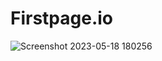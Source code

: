 # Firstpage.io
![Screenshot 2023-05-18 180256](https://github.com/riteshk0312/Firstpage.io/assets/117889778/09c50a51-03c5-44e6-9966-ec9d22660218)
